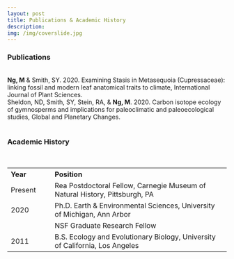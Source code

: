 ```yaml
---
layout: post
title: Publications & Academic History
description: 
img: /img/coverslide.jpg
---
```


<h3> Publications </h3>
<br>
<b> Ng, M </b> & Smith, SY. 2020. Examining Stasis in Metasequoia (Cupressaceae): linking fossil and modern leaf anatomical traits to climate, International Journal of Plant Sciences. 
<br>	
Sheldon, ND, Smith, SY, Stein, RA, & <b>Ng, M</b>. 2020. Carbon isotope ecology of gymnosperms and implications for paleoclimatic and paleoecological studies, Global and Planetary Changes.
<br>
<br>


<h3>Academic History</h3>
<br>
<style>
table, th {
  text-align: left;
}, 
	td {
  border:0px solid black;
}
</style>
<body>

<table>
	<tr>
		<th style="width:20%">Year</th>
		<th>Position</th>
	</tr>
	<tr>
		<td>Present</td>
		<td>Rea Postdoctoral Fellow, Carnegie Museum of Natural History, Pittsburgh, PA </td>
	</tr>
	<tr> 
		<td>2020</td> 
		<td> Ph.D. Earth & Environmental Sciences, University of Michigan, Ann Arbor </td>
	</tr>
	<tr>
		<td></td>
		<td>NSF Graduate Research Fellow</td>
	</tr>
	<tr> 
		<td>2011</td>
		<td>B.S. Ecology and Evolutionary Biology, University of California, Los Angeles</td>
	</tr>
  
</table>

